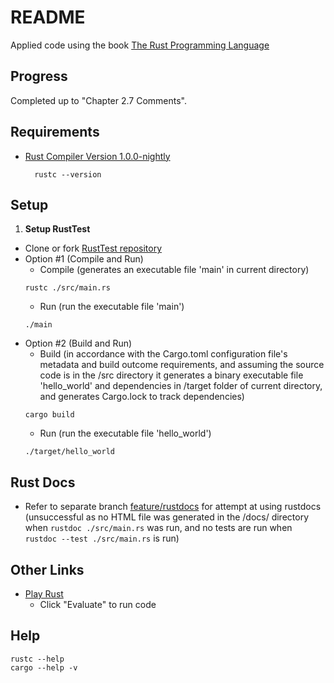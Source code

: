 README
============

Applied code using the book [The Rust Programming Language](http://doc.rust-lang.org/)

Progress
-------

Completed up to "Chapter 2.7 Comments".

Requirements
-------

* [Rust Compiler Version 1.0.0-nightly](http://doc.rust-lang.org/book/installing-rust.html)
  ```
    rustc --version
  ```

Setup
-------

1. **Setup RustTest**
  * Clone or fork [RustTest repository](https://github.com/ltfschoen/RustTest.git)
  * Option #1 (Compile and Run)
    - Compile (generates an executable file 'main' in current directory)
    ```
    rustc ./src/main.rs
    ```
    - Run (run the executable file 'main')
    ```
    ./main
    ```
  * Option #2 (Build and Run)
    - Build (in accordance with the Cargo.toml configuration file's metadata and build outcome requirements, and assuming the source code is in the /src directory it generates a binary executable file 'hello_world' and dependencies in /target folder of current directory, and generates Cargo.lock to track dependencies)
    ```
    cargo build
    ```
    - Run (run the executable file 'hello_world')
    ```
    ./target/hello_world
    ```

Rust Docs
-------

* Refer to separate branch [feature/rustdocs](https://github.com/ltfschoen/RustTest/compare/feature/rustdocs?expand=1) for attempt at using rustdocs (unsuccessful as no HTML file was generated in the /docs/ directory when ```rustdoc ./src/main.rs``` was run, and no tests are run when ```rustdoc --test ./src/main.rs``` is run)

Other Links
-------

* [Play Rust](https://play.rust-lang.org/)
  - Click "Evaluate" to run code

Help
-------

```
rustc --help
cargo --help -v
```